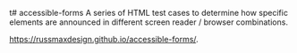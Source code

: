 t# accessible-forms
A series of HTML test cases to determine how specific elements are announced in different screen reader / browser combinations.

https://russmaxdesign.github.io/accessible-forms/.
